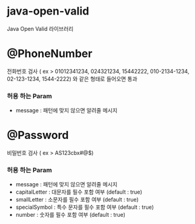 # java-open-valid

Java Open Valid 라이브러리 

# @PhoneNumber
전화번호 검사
( ex > 01012341234, 024321234, 15442222, 010-2134-1234, 02-123-1234, 1544-2222) 와 같은 형태로 들어오면 통과

### 허용 하는 Param

- message : 패턴에 맞지 않으면 알려줄 메시지

# @Password
비밀번호 검사 ( ex > AS123cbx#@$)

### 허용 하는 Param

- message : 패턴에 맞지 않으면 알려줄 메시지
- capitalLetter : 대문자를 필수 포함 여부 (default : true)
- smallLetter : 소문자를 필수 포함 여부 (default : true)
- specialSymbol : 특수 문자를 필수 포함 여부 (default : true)
- number : 숫자를 필수 포함 여부 (default : true)
